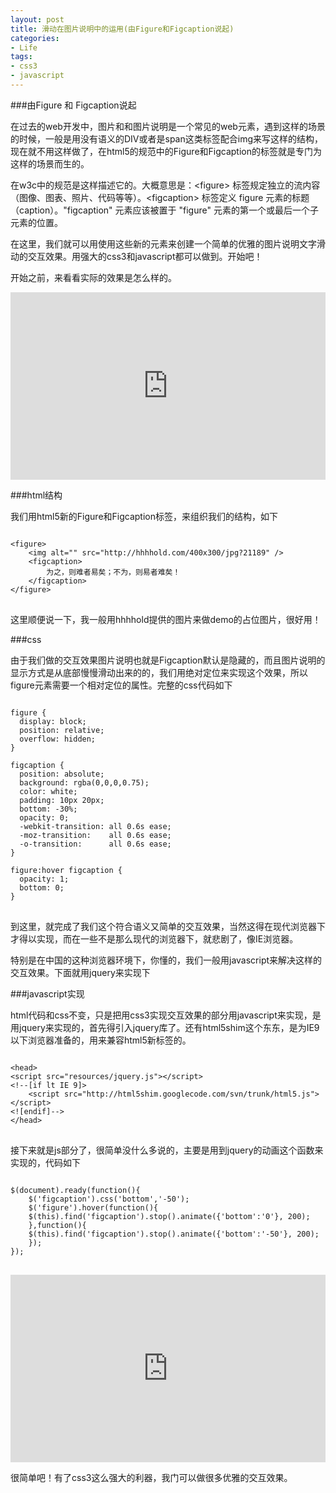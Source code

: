 ```yaml
---
layout: post
title: 滑动在图片说明中的运用(由Figure和Figcaption说起)
categories:
- Life
tags:
- css3
- javascript
---
```


###由Figure 和 Figcaption说起

在过去的web开发中，图片和和图片说明是一个常见的web元素，遇到这样的场景的时候，一般是用没有语义的DIV或者是span这类标签配合img来写这样的结构，现在就不用这样做了，在html5的规范中的Figure和Figcaption的标签就是专门为这样的场景而生的。

在w3c中的规范是这样描述它的。大概意思是：&lt;figure&gt; 标签规定独立的流内容（图像、图表、照片、代码等等）。&lt;figcaption&gt; 标签定义 figure 元素的标题（caption）。"figcaption" 元素应该被置于 "figure" 元素的第一个或最后一个子元素的位置。

在这里，我们就可以用使用这些新的元素来创建一个简单的优雅的图片说明文字滑动的交互效果。用强大的css3和javascript都可以做到。开始吧！

开始之前，来看看实际的效果是怎么样的。

<iframe width="100%" height="300" src="http://jsfiddle.net/jkeuf/3/embedded/" allowfullscreen="allowfullscreen" frameborder="0"></iframe>

###html结构

我们用html5新的Figure和Figcaption标签，来组织我们的结构，如下

<pre>
<code>
&lt;figure&gt;
	&lt;img alt="" src="http://hhhhold.com/400x300/jpg?21189" /&gt;
	&lt;figcaption&gt;
		为之，则难者易矣；不为，则易者难矣！
	&lt;/figcaption&gt;
&lt;/figure&gt;
</code>
</pre>

这里顺便说一下，我一般用hhhhold提供的图片来做demo的占位图片，很好用！

###css

由于我们做的交互效果图片说明也就是Figcaption默认是隐藏的，而且图片说明的显示方式是从底部慢慢滑动出来的的，我们用绝对定位来实现这个效果，所以figure元素需要一个相对定位的属性。完整的css代码如下

<pre>
<code>
figure { 
  display: block; 
  position: relative; 
  overflow: hidden; 
}

figcaption { 
  position: absolute; 
  background: rgba(0,0,0,0.75); 
  color: white; 
  padding: 10px 20px; 
  bottom: -30%;
  opacity: 0;
  -webkit-transition: all 0.6s ease;
  -moz-transition:    all 0.6s ease;
  -o-transition:      all 0.6s ease;
}

figure:hover figcaption {
  opacity: 1;
  bottom: 0;
}
</code>
</pre>

到这里，就完成了我们这个符合语义又简单的交互效果，当然这得在现代浏览器下才得以实现，而在一些不是那么现代的浏览器下，就悲剧了，像IE浏览器。

特别是在中国的这种浏览器环境下，你懂的，我们一般用javascript来解决这样的交互效果。下面就用jquery来实现下

###javascript实现

html代码和css不变，只是把用css3实现交互效果的部分用javascript来实现，是用jquery来实现的，首先得引入jquery库了。还有html5shim这个东东，是为IE9以下浏览器准备的，用来兼容html5新标签的。

<pre>
<code>
&lt;head&gt;
&lt;script src="resources/jquery.js"&gt;&lt;/script&gt;
&lt;!--[if lt IE 9]&gt;
	&lt;script src="http://html5shim.googlecode.com/svn/trunk/html5.js"&gt;&lt;/script&gt;
&lt;![endif]--&gt;
&lt;/head&gt;
</code>
</pre>

接下来就是js部分了，很简单没什么多说的，主要是用到jquery的动画这个函数来实现的，代码如下

<pre>
<code>
$(document).ready(function(){
	$('figcaption').css('bottom','-50');
	$('figure').hover(function(){
	$(this).find('figcaption').stop().animate({'bottom':'0'}, 200);
	},function(){
	$(this).find('figcaption').stop().animate({'bottom':'-50'}, 200);
	});
}); 
</code>
</pre>

<iframe width="100%" height="300" src="http://jsfiddle.net/jkeuf/3/embedded/" allowfullscreen="allowfullscreen" frameborder="0"></iframe>

很简单吧！有了css3这么强大的利器，我门可以做很多优雅的交互效果。















